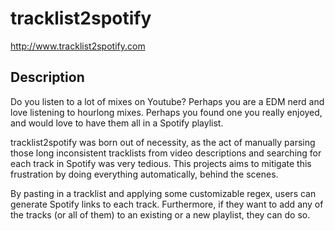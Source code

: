 # tracklist2spotify

http://www.tracklist2spotify.com

## Description

Do you listen to a lot of mixes on Youtube? Perhaps you are a EDM nerd and love listening to hourlong mixes. Perhaps you found one you really enjoyed, and would love to have them all in a Spotify playlist.

tracklist2spotify was born out of necessity, as the act of manually parsing those long inconsistent tracklists from video descriptions and searching for each track in Spotify was very tedious. This projects aims to mitigate this frustration by doing everything automatically, behind the scenes.

By pasting in a tracklist and applying some customizable regex, users can generate Spotify links to each track. Furthermore, if they want to add any of the tracks (or all of them) to an existing or a new playlist, they can do so.